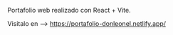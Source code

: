 Portafolio web realizado con React + Vite.

Visitalo en  -->  https://portafolio-donleonel.netlify.app/
